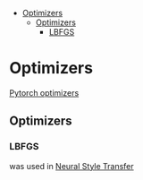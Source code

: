 <!--ts-->
   * [Optimizers](#optimizers)
      * [Optimizers](#optimizers-1)
         * [LBFGS](#lbfgs)

<!-- Added by: gil_diy, at: Mon 17 Jan 2022 09:46:54 IST -->

<!--te-->

# Optimizers

[Pytorch optimizers](https://pytorch.org/docs/1.9.1/optim.html)

## Optimizers 

### LBFGS 

was used in [Neural Style Transfer](https://youtu.be/B22nIUhXo4E?list=PLBoQnSflObcmbfshq9oNs41vODgXG-608&t=593)